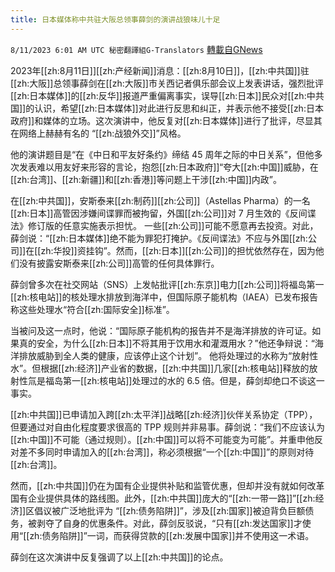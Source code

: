 ```yaml
---
title: 日本媒体称中共驻大阪总领事薛剑的演讲战狼味儿十足
---
```

`8/11/2023 6:01 AM UTC 秘密翻譯組G-Translators` [轉載自GNews](https://gnews.org/articles/1544640)

2023年[[zh:8月11日]][[zh:产经新闻]]消息：[[zh:8月10日]]，[[zh:中共国]]驻[[zh:大阪]]总领事薛剑在[[zh:大阪]]市关西记者俱乐部会议上发表讲话，强烈批评[[zh:日本媒体]]的[[zh:反华]]报道严重偏离事实，误导[[zh:日本]]民众对[[zh:中共国]]的认识，希望[[zh:日本媒体]]对此进行反思和纠正，并表示他不接受[[zh:日本政府]]和媒体的立场。这次演讲中，他反复对[[zh:日本媒体]]进行了批评，尽显其在网络上赫赫有名的 “[[zh:战狼外交]]”风格。

他的演讲题目是“在《中日和平友好条约》缔结 45 周年之际的中日关系”，但他多次发表难以用友好来形容的言论，抱怨[[zh:日本政府]]“夸大[[zh:中国]]威胁，在[[zh:台湾]]、[[zh:新疆]]和[[zh:香港]]等问题上干涉[[zh:中国]]内政”。

在[[zh:中共国]]，安斯泰来[[zh:制药]][[zh:公司]]（Astellas Pharma）的一名[[zh:日本]]高管因涉嫌间谍罪而被拘留，外国[[zh:公司]]对 7 月生效的《反间谍法》修订版的任意实施表示担忧。 一些[[zh:公司]]可能不愿意再去投资。对此，薛剑说：“[[zh:日本媒体]]绝不能为罪犯打掩护。《反间谍法》不应与外国[[zh:公司]]在[[zh:华投]]资挂钩”。然而，[[zh:日本]][[zh:公司]]的担忧依然存在，因为他们没有披露安斯泰来[[zh:公司]]高管的任何具体罪行。

薛剑曾多次在社交网站（SNS）上发帖批评[[zh:东京]]电力[[zh:公司]]将福岛第一[[zh:核电站]]的核处理水排放到海洋中，但国际原子能机构（IAEA）已发布报告称这些处理水“符合[[zh:国际安全]]标准”。

当被问及这一点时，他说：“国际原子能机构的报告并不是海洋排放的许可证。如果真的安全，为什么[[zh:日本]]不将其用于饮用水和灌溉用水？”他还争辩说：“海洋排放威胁到全人类的健康，应该停止这个计划”。 他将处理过的水称为“放射性水”。但根据[[zh:经济]]产业省的数据，[[zh:中共国]]几家[[zh:核电站]]释放的放射性氚是福岛第一[[zh:核电站]]处理过的水的 6.5 倍。但是，薛剑却绝口不谈这一事实。

[[zh:中共国]]已申请加入跨[[zh:太平洋]]战略[[zh:经济]]伙伴关系协定（TPP），但要通过对自由化程度要求很高的 TPP 规则并非易事。薛剑说：“我们不应该认为[[zh:中国]]不可能（通过规则）。[[zh:中国]]可以将不可能变为可能”。并重申他反对差不多同时申请加入的[[zh:台湾]]，称必须根据“一个[[zh:中国]]”的原则对待[[zh:台湾]]。

然而，[[zh:中共国]]仍在为国有企业提供补贴和监管优惠，但却并没有就如何改革国有企业提供具体的路线图。此外，[[zh:中共国]]庞大的“[[zh:一带一路]]”[[zh:经济]]区倡议被广泛地批评为 “[[zh:债务陷阱]]”，涉及[[zh:国家]]被迫背负巨额债务，被剥夺了自身的优惠条件。对此，薛剑反驳说，“只有[[zh:发达国家]]才使用“[[zh:债务陷阱]]”一词，而获得贷款的[[zh:发展中国家]]并不使用这一术语。

薛剑在这次演讲中反复强调了以上[[zh:中共国]]的论点。
